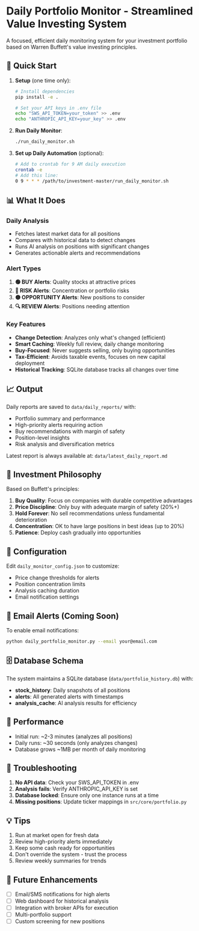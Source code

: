 # Daily Portfolio Monitor - Streamlined Value Investing System

A focused, efficient daily monitoring system for your investment portfolio based on Warren Buffett's value investing principles.

## 🚀 Quick Start

1. **Setup** (one time only):
   ```bash
   # Install dependencies
   pip install -e .
   
   # Set your API keys in .env file
   echo "SWS_API_TOKEN=your_token" >> .env
   echo "ANTHROPIC_API_KEY=your_key" >> .env
   ```

2. **Run Daily Monitor**:
   ```bash
   ./run_daily_monitor.sh
   ```

3. **Set up Daily Automation** (optional):
   ```bash
   # Add to crontab for 9 AM daily execution
   crontab -e
   # Add this line:
   0 9 * * * /path/to/investment-master/run_daily_monitor.sh
   ```

## 📊 What It Does

### Daily Analysis
- Fetches latest market data for all positions
- Compares with historical data to detect changes
- Runs AI analysis on positions with significant changes
- Generates actionable alerts and recommendations

### Alert Types
1. **🟢 BUY Alerts**: Quality stocks at attractive prices
2. **🔴 RISK Alerts**: Concentration or portfolio risks
3. **🟡 OPPORTUNITY Alerts**: New positions to consider
4. **🔍 REVIEW Alerts**: Positions needing attention

### Key Features
- **Change Detection**: Analyzes only what's changed (efficient)
- **Smart Caching**: Weekly full review, daily change monitoring
- **Buy-Focused**: Never suggests selling, only buying opportunities
- **Tax-Efficient**: Avoids taxable events, focuses on new capital deployment
- **Historical Tracking**: SQLite database tracks all changes over time

## 📈 Output

Daily reports are saved to `data/daily_reports/` with:
- Portfolio summary and performance
- High-priority alerts requiring action
- Buy recommendations with margin of safety
- Position-level insights
- Risk analysis and diversification metrics

Latest report is always available at: `data/latest_daily_report.md`

## 🎯 Investment Philosophy

Based on Buffett's principles:
1. **Buy Quality**: Focus on companies with durable competitive advantages
2. **Price Discipline**: Only buy with adequate margin of safety (20%+)
3. **Hold Forever**: No sell recommendations unless fundamental deterioration
4. **Concentration**: OK to have large positions in best ideas (up to 20%)
5. **Patience**: Deploy cash gradually into opportunities

## 🔧 Configuration

Edit `daily_monitor_config.json` to customize:
- Price change thresholds for alerts
- Position concentration limits
- Analysis caching duration
- Email notification settings

## 📧 Email Alerts (Coming Soon)

To enable email notifications:
```bash
python daily_portfolio_monitor.py --email your@email.com
```

## 🗄️ Database Schema

The system maintains a SQLite database (`data/portfolio_history.db`) with:
- **stock_history**: Daily snapshots of all positions
- **alerts**: All generated alerts with timestamps
- **analysis_cache**: AI analysis results for efficiency

## 🏃 Performance

- Initial run: ~2-3 minutes (analyzes all positions)
- Daily runs: ~30 seconds (only analyzes changes)
- Database grows ~1MB per month of daily monitoring

## 🐛 Troubleshooting

1. **No API data**: Check your SWS_API_TOKEN in .env
2. **Analysis fails**: Verify ANTHROPIC_API_KEY is set
3. **Database locked**: Ensure only one instance runs at a time
4. **Missing positions**: Update ticker mappings in `src/core/portfolio.py`

## 💡 Tips

1. Run at market open for fresh data
2. Review high-priority alerts immediately
3. Keep some cash ready for opportunities
4. Don't override the system - trust the process
5. Review weekly summaries for trends

## 🚧 Future Enhancements

- [ ] Email/SMS notifications for high alerts
- [ ] Web dashboard for historical analysis
- [ ] Integration with broker APIs for execution
- [ ] Multi-portfolio support
- [ ] Custom screening for new positions